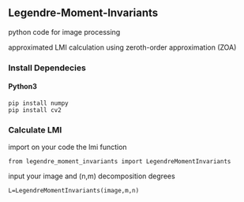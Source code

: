 ## Legendre-Moment-Invariants

python code for image processing

approximated LMI calculation using zeroth-order approximation (ZOA) 

### Install Dependecies

#### Python3

```
pip install numpy
pip install cv2
```
### Calculate LMI
import on your code the lmi function
```
from legendre_moment_invariants import LegendreMomentInvariants
```
input your image and (n,m) decomposition degrees
```
L=LegendreMomentInvariants(image,m,n)
```
